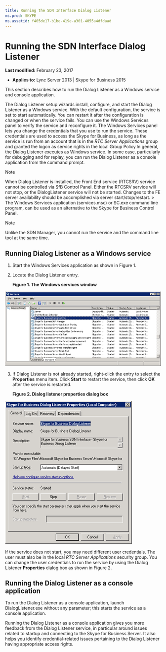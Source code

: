 ```yaml
---
title: Running the SDN Interface Dialog Listener
ms.prod: SKYPE
ms.assetid: f405de17-b1be-419e-a301-4055a4dfdaad
---
```



# Running the SDN Interface Dialog Listener

 **Last modified:** February 23, 2017
  
    
    

 * **Applies to:** Lync Server 2013 | Skype for Business 2015

This section describes how to run the Dialog Listener as a Windows service and console application. 
  
    
    

The Dialog Listener setup wizards install, configure, and start the Dialog Listener as a Windows service. With the default configuration, the service is set to start automatically. You can restart it after the configuration is changed or when the service fails. You can use the Windows Services panel to verify the service and reconfigure it. The Windows Services panel lets you change the credentials that you use to run the service. These credentials are used to access the Skype for Business, as long as the service is run from an account that is in the  *RTC Server Applications*  group and granted the logon as service rights in the local Group Policy.In general, the Dialog Listener executes as Windows service. In some case, particularly for debugging and for replay, you can run the Dialog Listener as a console application from the command prompt. 

> [!NOTE]
> When Dialog Listener is installed, the Front End service (RTCSRV) service cannot be controlled via SfB Control Panel. Either the RTCSRV service will not stop, or the DialogListener service will not be started. Changes to the FE server availability should be accomplished via server start/stop/restart. > The Windows Services application (services.msc) or SC.exe command line program, can be used as an alternative to the Skype for Business Control Panel. 
  
    
    


> [!NOTE]
> Unlike the SDN Manager, you cannot run the service and the command line tool at the same time. 
  
    
    


## Running Dialog Listener as a Windows service


1. Start the Windows Services application as shown in Figure 1. 
    
  
2. Locate the Dialog Listener entry. 
    
   **Figure 1. The Windows services window**

  

  ![Windows services window](../images/4a5a3320-7408-4ae6-886c-56b4b5dcb907.png)
  

  

  
3. If Dialog Listener is not already started, right-click the entry to select the **Properties** menu item. Click **Start** to restart the service, then click **OK** after the service is restarted.
    
   **Figure 2. Dialog listener properties dialog box**

  

  ![Properties of the Dialog listener](../images/5e5b4921-fe81-46f6-b996-f58033e80fe8.png)
  

  If the service does not start, you may need different user credentials. The user must also be in the local  *RTC Server Applications*  security group. You can change the user credentials to run the service by using the Dialog Listener **Properties** dialog box as shown in Figure 2.
    
  

## Running the Dialog Listener as a console application

To run the Dialog Listener as a console application, launch DialogListener.exe without any parameter; this starts the service as a console application. 
  
    
    
Running the Dialog Listener as a console application gives you more feedback from the Dialog Listener service, in particular around issues related to startup and connecting to the Skype for Business Server. It also helps you identify credential-related issues pertaining to the Dialog Listener having appropriate access rights. 
  
    
    

